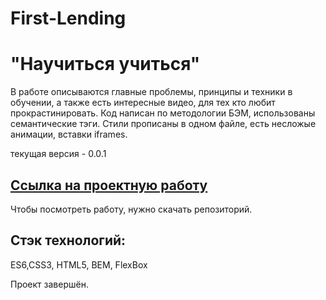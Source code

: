 # **First-Lending**

# "Научиться учиться"
В работе описываются главные проблемы, принципы и техники в обучении, а также есть интересные видео, для тех кто любит прокрастинировать.
Код написан по методологии БЭМ, использованы семантические тэги. Стили прописаны в одном файле, есть несложые анимации, вставки iframes.

текущая версия - 0.0.1

## [Ссылка на проектную работу](https://Nastena-na.github.io/First-Lending/)

Чтобы посмотреть работу, нужно скачать репозиторий.

## Стэк технологий:

ES6,CSS3, HTML5, BEM, FlexBox

Проект завершён.
